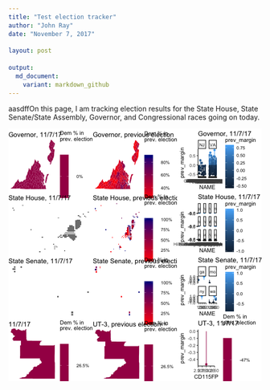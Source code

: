 ```yaml
---
title: "Test election tracker"
author: "John Ray"
date: "November 7, 2017"

layout: post

output: 
  md_document:
    variant: markdown_github
---
```


aasdffOn this page, I am tracking election results for the State House, State Senate/State Assembly, Governor, and Congressional races going on today.





![plot of chunk unnamed-chunk-3](figure/unnamed-chunk-3-1.png)
